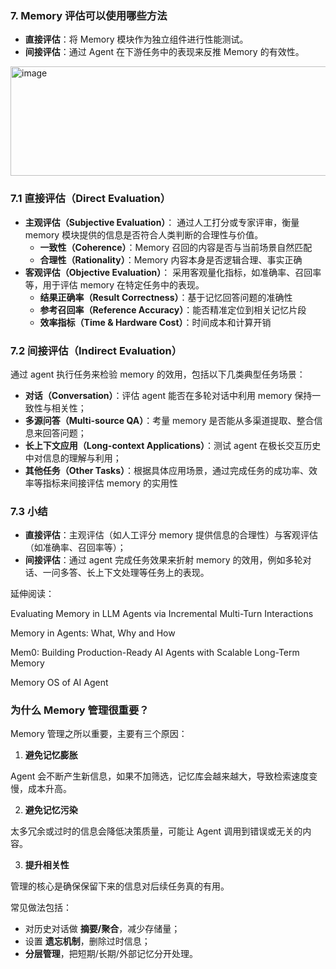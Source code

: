 ### 7. Memory 评估可以使用哪些方法
- **直接评估**：将 Memory 模块作为独立组件进行性能测试。
- **间接评估**：通过 Agent 在下游任务中的表现来反推 Memory 的有效性。

<img width="524" height="175" alt="image" src="https://github.com/user-attachments/assets/44d57283-4d94-4d1b-8df9-9a3d92c8d7e1" />


### 7.1 直接评估（Direct Evaluation）
- **主观评估（Subjective Evaluation）**：
  通过人工打分或专家评审，衡量 memory 模块提供的信息是否符合人类判断的合理性与价值。
  - **一致性（Coherence）**：Memory 召回的内容是否与当前场景自然匹配
  - **合理性（Rationality）**：Memory 内容本身是否逻辑合理、事实正确
- **客观评估（Objective Evaluation）**：
  采用客观量化指标，如准确率、召回率等，用于评估 memory 在特定任务中的表现。
  - **结果正确率（Result Correctness）**：基于记忆回答问题的准确性
  - **参考召回率（Reference Accuracy）**：能否精准定位到相关记忆片段
  - **效率指标（Time & Hardware Cost）**：时间成本和计算开销

### 7.2 间接评估（Indirect Evaluation）
通过 agent 执行任务来检验 memory 的效用，包括以下几类典型任务场景：
- **对话（Conversation）**：评估 agent 能否在多轮对话中利用 memory 保持一致性与相关性；
- **多源问答（Multi-source QA）**：考量 memory 是否能从多渠道提取、整合信息来回答问题；
- **长上下文应用（Long-context Applications）**：测试 agent 在极长交互历史中对信息的理解与利用；
- **其他任务（Other Tasks）**：根据具体应用场景，通过完成任务的成功率、效率等指标来间接评估 memory 的实用性

### 7.3 小结
- **直接评估**：主观评估（如人工评分 memory 提供信息的合理性）与客观评估（如准确率、召回率等）；
- **间接评估**：通过 agent 完成任务效果来折射 memory 的效用，例如多轮对话、一问多答、长上下文处理等任务上的表现。

延伸阅读：

Evaluating Memory in LLM Agents via Incremental Multi-Turn Interactions

Memory in Agents: What, Why and How

Mem0: Building Production-Ready AI Agents with Scalable Long-Term Memory

Memory OS of AI Agent


### 为什么 Memory 管理很重要？

Memory 管理之所以重要，主要有三个原因：

1. **避免记忆膨胀**

Agent 会不断产生新信息，如果不加筛选，记忆库会越来越大，导致检索速度变慢，成本升高。

2. **避免记忆污染**

太多冗余或过时的信息会降低决策质量，可能让 Agent 调用到错误或无关的内容。

3. **提升相关性**

管理的核心是确保保留下来的信息对后续任务真的有用。


常见做法包括：
- 对历史对话做 **摘要/聚合**，减少存储量；
- 设置 **遗忘机制**，删除过时信息；
- **分层管理**，把短期/长期/外部记忆分开处理。
